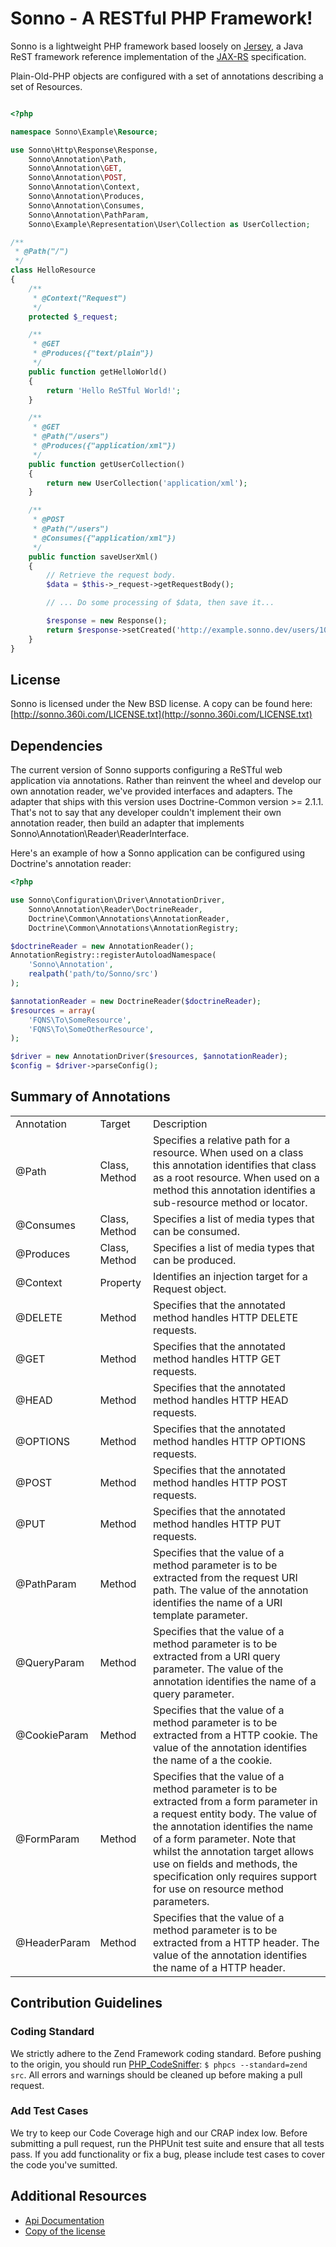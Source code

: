 Sonno - A RESTful PHP Framework!
================================

Sonno is a lightweight PHP framework based loosely on
[Jersey](http://jersey.java.net/ "Jersey"), a Java ReST framework reference
implementation of the [JAX-RS](http://jcp.org/en/jsr/detail?id=311 "JAX-RS")
specification.

Plain-Old-PHP objects are configured with a set of annotations describing
a set of Resources.

``` php

<?php

namespace Sonno\Example\Resource;

use Sonno\Http\Response\Response,
    Sonno\Annotation\Path,
    Sonno\Annotation\GET,
    Sonno\Annotation\POST,
    Sonno\Annotation\Context,
    Sonno\Annotation\Produces,
    Sonno\Annotation\Consumes,
    Sonno\Annotation\PathParam,
    Sonno\Example\Representation\User\Collection as UserCollection;

/**
 * @Path("/")
 */
class HelloResource
{
    /**
     * @Context("Request")
     */
    protected $_request;

    /**
     * @GET
     * @Produces({"text/plain"})
     */
    public function getHelloWorld()
    {
        return 'Hello ReSTful World!';
    }

    /**
     * @GET
     * @Path("/users")
     * @Produces({"application/xml"})
     */
    public function getUserCollection()
    {
        return new UserCollection('application/xml');
    }

    /**
     * @POST
     * @Path("/users")
     * @Consumes({"application/xml"})
     */
    public function saveUserXml()
    {
        // Retrieve the request body.
        $data = $this->_request->getRequestBody();

        // ... Do some processing of $data, then save it...

        $response = new Response();
        return $response->setCreated('http://example.sonno.dev/users/10');
    }
}
```

License
-------

Sonno is licensed under the New BSD license. A copy can be
found here:
[http://sonno.360i.com/LICENSE.txt](http://sonno.360i.com/LICENSE.txt)

Dependencies
------------

The current version of Sonno supports configuring a ReSTful web application
via annotations. Rather than reinvent the wheel and develop our own annotation
reader, we've provided interfaces and adapters. The adapter that ships with
this version uses Doctrine-Common version >= 2.1.1. That's not to say that any
developer couldn't implement their own annotation reader, then build an adapter
that implements Sonno\Annotation\Reader\ReaderInterface.

Here's an example of how a Sonno application can be configured using Doctrine's
annotation reader:

``` php
<?php

use Sonno\Configuration\Driver\AnnotationDriver,
    Sonno\Annotation\Reader\DoctrineReader,
    Doctrine\Common\Annotations\AnnotationReader,
    Doctrine\Common\Annotations\AnnotationRegistry;

$doctrineReader = new AnnotationReader();
AnnotationRegistry::registerAutoloadNamespace(
    'Sonno\Annotation',
    realpath('path/to/Sonno/src')
);

$annotationReader = new DoctrineReader($doctrineReader);
$resources = array(
    'FQNS\To\SomeResource',
    'FQNS\To\SomeOtherResource',
);

$driver = new AnnotationDriver($resources, $annotationReader);
$config = $driver->parseConfig();
```

Summary of Annotations
-----------------------

<table>
    <tr>
        <td>Annotation</td>
        <td>Target</td>
        <td>Description</td>
    </tr>
    <tr>
        <td>@Path</td>
        <td>Class, Method</td>
        <td>
            Specifies a relative path for a resource. When used on a class
            this annotation identifies that class as a root resource.
            When used on a method this annotation identifies a sub-resource
            method or locator.
        </td>
    </tr>
    <tr>
        <td>@Consumes</td>
        <td>Class, Method</td>
        <td>Specifies a list of media types that can be consumed.</td>
    </tr>
    <tr>
        <td>@Produces</td>
        <td>Class, Method</td>
        <td>Specifies a list of media types that can be produced.</td>
    </tr>
    <tr>
        <td>@Context</td>
        <td>Property</td>
        <td>Identifies an injection target for a Request object.</td>
    </tr>
    <tr>
        <td>@DELETE</td>
        <td>Method</td>
        <td>
            Specifies that the annotated method handles HTTP DELETE requests.
        </td>
    </tr>
    <tr>
        <td>@GET</td>
        <td>Method</td>
        <td>
            Specifies that the annotated method handles HTTP GET requests.
        </td>
    </tr>
    <tr>
        <td>@HEAD</td>
        <td>Method</td>
        <td>
            Specifies that the annotated method handles HTTP HEAD requests.
        </td>
    </tr>
    <tr>
        <td>@OPTIONS</td>
        <td>Method</td>
        <td>
            Specifies that the annotated method handles HTTP OPTIONS requests.
        </td>
    </tr>
    <tr>
        <td>@POST</td>
        <td>Method</td>
        <td>
            Specifies that the annotated method handles HTTP POST requests.
        </td>
    </tr>
    <tr>
        <td>@PUT</td>
        <td>Method</td>
        <td>
            Specifies that the annotated method handles HTTP PUT requests.
        </td>
    </tr>
    <tr>
        <td>@PathParam</td>
        <td>Method</td>
        <td>
            Specifies that the value of a method parameter is to be extracted
            from the request URI path. The value of the annotation identifies
            the name of a URI template parameter.
        </td>
    </tr>
    <tr>
        <td>@QueryParam</td>
        <td>Method</td>
        <td>
            Specifies that the value of a method parameter is to be extracted
            from a URI query parameter. The value of the annotation identifies
            the name of a query parameter.
        </td>
    </tr>
    <tr>
        <td>@CookieParam</td>
        <td>Method</td>
        <td>
            Specifies that the value of a method parameter is to be extracted
            from a HTTP cookie. The value of the annotation identifies the
            name of a the cookie.
        </td>
    </tr>
    <tr>
        <td>@FormParam</td>
        <td>Method</td>
        <td>
            Specifies that the value of a method parameter is to be extracted
            from a form parameter in a request entity body. The value of the
            annotation identifies the name of a form parameter.
            Note that whilst the annotation target allows use on fields and
            methods, the specification only requires support for use on
            resource method parameters.
        </td>
    </tr>
    <tr>
        <td>@HeaderParam</td>
        <td>Method</td>
        <td>
            Specifies that the value of a method parameter is to be extracted
            from a HTTP header. The value of the annotation identifies the
            name of a HTTP header.
        </td>
    </tr>
</table>

Contribution Guidelines
-----------------------

### Coding Standard ###

We strictly adhere to the Zend Framework coding standard. Before pushing to the
origin, you should run
[PHP_CodeSniffer](http://pear.php.net/package/PHP_CodeSniffer "phpcs"):
`$ phpcs --standard=zend src`. All errors and warnings
should be cleaned up before making a pull request.

### Add Test Cases ###

We try to keep our Code Coverage high and our CRAP index low. Before submitting
a pull request, run the PHPUnit test suite and ensure that all tests pass.
If you add functionality or fix a bug, please include test cases to cover the
code you've sumitted.

Additional Resources
--------------------

 - [Api Documentation](http://sonno.360i.com/docs/api "Api Docs")
 - [Copy of the license](http://sonno.360i.com/LICENSE.txt "License")
